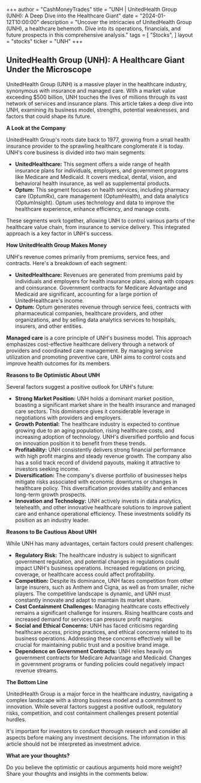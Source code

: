 +++
author = "CashMoneyTrades"
title = "UNH | UnitedHealth Group (UNH): A Deep Dive into the Healthcare Giant"
date = "2024-01-12T10:00:00"
description = "Uncover the intricacies of UnitedHealth Group (UNH), a healthcare behemoth. Dive into its operations, financials, and future prospects in this comprehensive analysis."
tags = [
"Stocks",
]
layout = "stocks"
ticker = "UNH"
+++
        


## UnitedHealth Group (UNH): A Healthcare Giant Under the Microscope

UnitedHealth Group (UNH) is a massive player in the healthcare industry, synonymous with insurance and managed care.  With a market value exceeding $500 billion, UNH touches the lives of millions through its vast network of services and insurance plans. This article takes a deep dive into UNH, examining its business model, strengths, potential weaknesses, and factors that could shape its future.

**A Look at the Company**

UnitedHealth Group's roots date back to 1977, growing from a small health insurance provider to the sprawling healthcare conglomerate it is today.  UNH's core business is divided into two main segments:

* **UnitedHealthcare:** This segment offers a wide range of health insurance plans for individuals, employers, and government programs like Medicare and Medicaid.  It covers medical, dental, vision, and behavioral health insurance, as well as supplemental products.
* **Optum:**  This segment focuses on health services, including pharmacy care (OptumRx), care management (OptumHealth), and data analytics (OptumInsight).  Optum uses technology and data to improve the healthcare experience, enhance efficiency, and manage costs.

These segments work together, allowing UNH to control various parts of the healthcare value chain, from insurance to service delivery.  This integrated approach is a key factor in UNH's success.

**How UnitedHealth Group Makes Money**

UNH's revenue comes primarily from premiums, service fees, and contracts. Here's a breakdown of each segment:

* **UnitedHealthcare:**  Revenues are generated from premiums paid by individuals and employers for health insurance plans, along with copays and coinsurance.  Government contracts for Medicare Advantage and Medicaid are significant, accounting for a large portion of UnitedHealthcare's income. 
* **Optum:**  Optum generates revenue through service fees, contracts with pharmaceutical companies, healthcare providers, and other organizations, and by selling data analytics services to hospitals, insurers, and other entities.

**Managed care** is a core principle of UNH's business model. This approach emphasizes cost-effective healthcare delivery through a network of providers and coordinated care management.  By managing service utilization and promoting preventive care, UNH aims to control costs and improve health outcomes for its members.

**Reasons to Be Optimistic About UNH**

Several factors suggest a positive outlook for UNH's future:

* **Strong Market Position:**  UNH holds a dominant market position, boasting a significant market share in the health insurance and managed care sectors. This dominance gives it considerable leverage in negotiations with providers and employers.
* **Growth Potential:**  The healthcare industry is expected to continue growing due to an aging population, rising healthcare costs, and increasing adoption of technology.  UNH's diversified portfolio and focus on innovation position it to benefit from these trends.
* **Profitability:**  UNH consistently delivers strong financial performance with high profit margins and steady revenue growth.  The company also has a solid track record of dividend payouts, making it attractive to investors seeking income.
* **Diversification:**  The company's diverse portfolio of businesses helps mitigate risks associated with economic downturns or changes in healthcare policy. This diversification provides stability and enhances long-term growth prospects.
* **Innovation and Technology:**  UNH actively invests in data analytics, telehealth, and other innovative healthcare solutions to improve patient care and enhance operational efficiency.  These investments solidify its position as an industry leader.

**Reasons to Be Cautious About UNH**

While UNH has many advantages, certain factors could present challenges:

* **Regulatory Risk:**  The healthcare industry is subject to significant government regulation, and potential changes in regulations could impact UNH's business operations.  Increased regulations on pricing, coverage, or healthcare access could affect profitability.
* **Competition:**  Despite its dominance, UNH faces competition from other large insurers, such as Anthem and Cigna, as well as from smaller, niche players.  The competitive landscape is dynamic, and UNH must constantly innovate and adapt to maintain its market share.
* **Cost Containment Challenges:**  Managing healthcare costs effectively remains a significant challenge for insurers.  Rising healthcare costs and increased demand for services can pressure profit margins.
* **Social and Ethical Concerns:**  UNH has faced criticisms regarding healthcare access, pricing practices, and ethical concerns related to its business operations.  Addressing these concerns effectively will be crucial for maintaining public trust and a positive brand image.
* **Dependence on Government Contracts:**  UNH relies heavily on government contracts for Medicare Advantage and Medicaid. Changes in government programs or funding policies could negatively impact revenue streams.

**The Bottom Line**

UnitedHealth Group is a major force in the healthcare industry, navigating a complex landscape with a strong business model and a commitment to innovation.  While several factors suggest a positive outlook, regulatory risks, competition, and cost containment challenges present potential hurdles.  

It's important for investors to conduct thorough research and consider all aspects before making any investment decisions. The information in this article should not be interpreted as investment advice. 

**What are your thoughts?**

Do you believe the optimistic or cautious arguments hold more weight? Share your thoughts and insights in the comments below. 

        